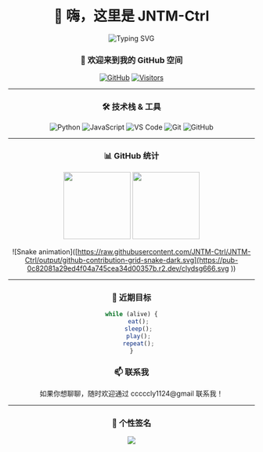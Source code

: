 <div align="center">
    
# 👋 嗨，这里是 JNTM-Ctrl

<img src="https://readme-typing-svg.herokuapp.com?font=Fira+Code&pause=1000&color=F7D433&center=true&vCenter=true&repeat=false&width=435&lines=这是一个神秘的地方……" alt="Typing SVG" />

</div>

<div align="center">
    
### 🌈 欢迎来到我的 GitHub 空间
    
[![GitHub](https://img.shields.io/badge/GitHub-JNTM--Ctrl-2196f3?style=flat-square&logo=github)](https://github.com/JNTM-Ctrl)
[![Visitors](https://visitor-badge.laobi.icu/badge?page_id=JNTM-Ctrl.JNTM-Ctrl)](https://github.com/JNTM-Ctrl)

</div>

---

<div align="center">

### 🛠️ 技术栈 & 工具

![Python](https://img.shields.io/badge/-Python-black?style=flat-square&logo=Python)
![JavaScript](https://img.shields.io/badge/-JavaScript-black?style=flat-square&logo=javascript)
![VS Code](https://img.shields.io/badge/-VS%20Code-007ACC?style=flat-square&logo=visual-studio-code)
![Git](https://img.shields.io/badge/-Git-black?style=flat-square&logo=git)
![GitHub](https://img.shields.io/badge/-GitHub-181717?style=flat-square&logo=github)

</div>

---

<div align="center">
    
### 📊 GitHub 统计

<img height="137px" src="https://github-readme-stats.vercel.app/api?username=JNTM-Ctrl&hide_title=true&hide_border=true&show_icons=true&include_all_commits=true&line_height=21&bg_color=0,EC6C6C,FFD479,FFFC79,73FA79&theme=graywhite&locale=cn" />
    
<img height="137px" src="https://github-readme-stats.vercel.app/api/top-langs/?username=JNTM-Ctrl&hide_title=true&hide_border=true&layout=compact&bg_color=0,73FA79,73FDFF,D783FF&theme=graywhite&locale=cn" />

![Snake animation]([https://raw.githubusercontent.com/JNTM-Ctrl/JNTM-Ctrl/output/github-contribution-grid-snake-dark.svg](https://pub-0c82081a29ed4f04a745cea34d00357b.r2.dev/clydsg666.svg
))

</div>

---

<div align="center">

### 🎯 近期目标

```javascript
while (alive) {
    eat();
    sleep();
    play();
    repeat();
}
```

### 📫 联系我

如果你想聊聊，随时欢迎通过 cccccly1124@gmail 联系我！

</div>

---

<div align="center">

### 🎨 个性签名

<img src="https://quotes-github-readme.vercel.app/api?type=horizontal&theme=radical&quote=人生苦短，我用Python！" />

</div>
